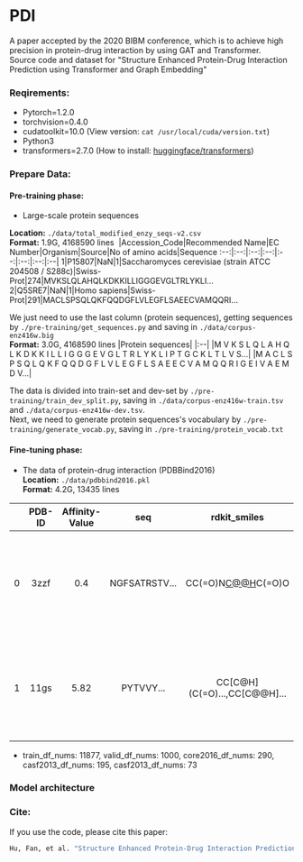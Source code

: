 # PDI
A paper accepted by the 2020 BIBM conference, which is to achieve high precision in protein-drug interaction by using GAT and Transformer.  
Source code and dataset for "Structure Enhanced Protein-Drug Interaction Prediction using Transformer and Graph Embedding"
### Reqirements:
- Pytorch=1.2.0
- torchvision=0.4.0 
- cudatoolkit=10.0 (View version: `cat /usr/local/cuda/version.txt`)
- Python3
- transformers=2.7.0 (How to install: [huggingface/transformers](https://github.com/huggingface/transformers#model-architectures))
### Prepare Data:
#### Pre-training phase:  
- Large-scale protein sequences

**Location:** `./data/total_modified_enzy_seqs-v2.csv`  
**Format:** 1.9G, 4168590 lines
&nbsp;|Accession_Code|Recommended Name|EC Number|Organism|Source|No of amino acids|Sequence
:--:|:--:|:--:|:--:|:--:|:--:|:--:|:--|
1|P15807|NaN|1|Saccharomyces cerevisiae (strain ATCC 204508 / S288c)|Swiss-Prot|274|MVKSLQLAHQLKDKKILLIGGGEVGLTRLYKLI...
2|Q5SRE7|NaN|1|Homo sapiens|Swiss-Prot|291|MACLSPSQLQKFQQDGFLVLEGFLSAEECVAMQQRI...

We just need to use the last column (protein sequences), getting sequences by `./pre-training/get_sequences.py` and saving in `./data/corpus-enz416w.big`   
**Format:** 3.0G, 4168590 lines
|Protein sequences|
|:--|
|M V K S L Q L A H Q L K D K K I L L I G G G E V G L T R L Y K L I P T G C K L T L V S...|
|M A C L S P S Q L Q K F Q Q D G F L V L E G F L S A E E C V A M Q Q R I G E I V A E M D V...|

The data is divided into train-set and dev-set by `./pre-training/train_dev_split.py`, saving in `./data/corpus-enz416w-train.tsv` and `./data/corpus-enz416w-dev.tsv`.  
Next, we need to generate protein sequences's vocabulary by `./pre-training/generate_vocab.py`, saving in `./pre-training/protein_vocab.txt`

#### Fine-tuning phase:  
- The data of protein-drug interaction (PDBBind2016)  
**Location:** `./data/pdbbind2016.pkl`  
**Format:** 4.2G, 13435 lines

&nbsp;|PDB-ID|Affinity-Value|seq|rdkit_smiles|set|contact_map
:--:|:--:|:--:|:--:|:--:|:--:|:--:|
0|3zzf|0.4|NGFSATRSTV...|CC(=O)N[C@@H](CCC(=O)O)C(=O)O|train|[array([[ True,  True,  True, ..., False, False, False], ..., [False, False, False, ...,  True,  True,  True]])]]
1|11gs|5.82|PYTVVY...|CC[C@H](C(=O)...,CC[C@@H]...|train|[array([[ True,  True,  True, ..., False, False, False], ..., [False, False, False, ...,  True,  True,  True]])]

- train_df_nums: 11877, valid_df_nums: 1000, core2016_df_nums: 290, casf2013_df_nums: 195, casf2013_df_nums: 73

### Model architecture


### Cite:
If you use the code, please cite this paper:
```bash
Hu, Fan, et al. "Structure Enhanced Protein-Drug Interaction Prediction using Transformer and Graph Embedding." 2020 IEEE International Conference on Bioinformatics and Biomedicine (BIBM). IEEE, 2020.
```

